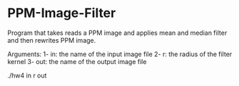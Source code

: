 # PPM-Image-Filter
Program that takes reads a PPM image and applies mean and median filter and then rewrites PPM image.

Arguments:
 1- in: the name of the input image file
 2- r: the radius of the filter kernel
 3- out: the name of the output image file 
 
 ./hw4 in r out
